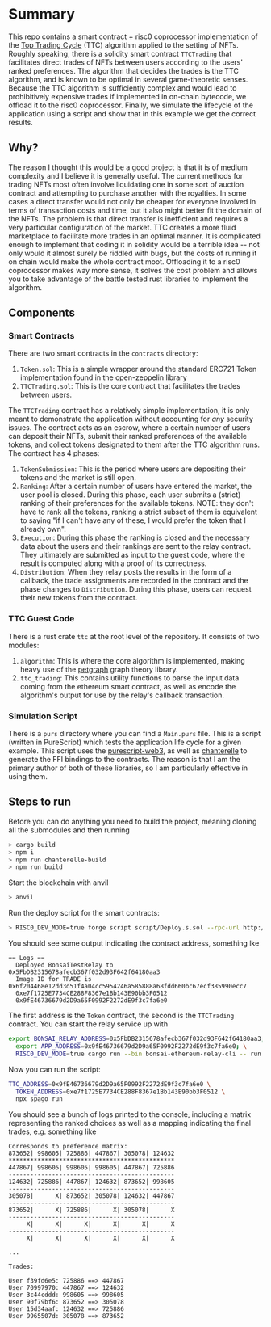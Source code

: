 # Summary

This repo contains a smart contract + risc0 coprocessor implementation of the [Top Trading Cycle](https://en.wikipedia.org/wiki/Top_trading_cycle) (TTC) algorithm applied to the setting of NFTs. Roughly speaking, there is a solidity smart contract `TTCTrading` that facilitates direct trades of NFTs between users according to the users' ranked preferences. The algorithm that decides the trades is the TTC algorithm, and is known to be optimal in several  game-theoretic senses. Because the TTC algorithm is sufficiently complex and would lead to prohibitively expensive trades if implemented in on-chain bytecode, we offload it to the risc0 coprocessor. Finally, we simulate the lifecycle of the application using a script and show that in this example we get the correct results.


## Why?

The reason I thought this would be a good project is that it is of medium complexity and I believe it is generally useful. The current methods for trading
NFTs most often involve liquidating one in some sort of auction contract and attempting to purchase another with the royalties. In some cases a direct
transfer would not only be cheaper for everyone involved in terms of transaction costs and time, but it also might better fit the domain of the NFTs. The problem
is that direct transfer is inefficient and requires a very particular configuration of the market. TTC creates a more fluid marketplace to facilitate more trades
in an optimal manner. It is complicated enough to implement that coding it in solidity would be a terrible idea -- not only would it almost surely be riddled with
bugs, but the costs of running it on chain would make the whole contract moot. Offloading it to a risc0 coprocessor makes way more sense, it solves the cost problem
and allows you to take advantage of the battle tested rust libraries to implement the algorithm.

## Components

### Smart Contracts

There are two smart contracts in the `contracts` directory:
1. `Token.sol`: This is a simple wrapper around the standard ERC721 Token implementation found in the open-zeppelin library
2. `TTCTrading.sol`: This is the core contract that facilitates the trades between users.

The `TTCTrading` contract has a relatively simple implementation, it is only meant to demonstrate the application without accounting for _any_ security issues.
The contract acts as an escrow, where a certain number of users can deposit their NFTs, submit their ranked preferences of the available tokens, and collect
tokens designated to them after the TTC algorithm runs. The contract has 4 phases:

1. `TokenSubmission`: This is the period where users are depositing their tokens and the market is still open.
2. `Ranking`: After a certain number of users have entered the market, the user pool is closed. During this phase, each user submits a (strict) ranking of their
preferences for the available tokens. NOTE: they don't have to rank all the tokens, ranking a strict subset of them is equivalent to saying "if I can't have any of these, I would prefer the token that I already own". 
3. `Execution`: During this phase the ranking is closed and the necessary data about the users and their rankings are sent to the relay contract. They ultimately are submitted as input to the guest code, where the result is computed along with a proof of its correctness.
4. `Distribution`: When they relay posts the results in the form of a callback, the trade assignments are recorded in the contract and the phase changes to `Distribution`. During this phase, users can request their new tokens from the contract.

### TTC Guest Code

There is a rust crate `ttc` at the root level of the repository. It consists of two modules:
1. `algorithm`: This is where the core algorithm is implemented, making heavy use of the [petgraph](https://github.com/petgraph/petgraph) graph theory library.
2. `ttc_trading`: This contains utility functions to parse the input data coming from the ethereum smart contract, as well as encode the algorithm's output
for use by the relay's callback transaction.

### Simulation Script

There is a `purs` directory where you can find a `Main.purs` file. This is a script (written in PureScript) which tests the application life cycle for a given example. This script uses the [purescript-web3](https://github.com/f-o-a-m/purescript-web3), as well as [chanterelle](https://github.com/f-o-a-m/chanterelle) to generate the FFI bindings to the contracts. The reason is that I am the primary author of both of these libraries, so I am particularly effective in using them.


## Steps to run

Before you can do anything you need to build the project, meaning cloning all the submodules and then running

```bash
> cargo build
> npm i
> npm run chanterelle-build
> npm run build
```

Start the blockchain with anvil

```bash 
> anvil
```

Run the deploy script for the smart contracts:

```bash
> RISC0_DEV_MODE=true forge script script/Deploy.s.sol --rpc-url http://localhost:8545 --broadcast
```

You should see some output indicating the contract address, something lke 

```
== Logs ==
  Deployed BonsaiTestRelay to  0x5FbDB2315678afecb367f032d93F642f64180aa3
  Image ID for TRADE is  0x6f204468e12dd3d51f4a04cc5954246a585888a68fdd660bc67ecf385990ecc7
  0xe7f1725E7734CE288F8367e1Bb143E90bb3F0512
  0x9fE46736679d2D9a65F0992F2272dE9f3c7fa6e0

```

The first address is the `Token` contract, the second is the `TTCTrading` contract. You can start the relay service up with

```bash
export BONSAI_RELAY_ADDRESS=0x5FbDB2315678afecb367f032d93F642f64180aa3; \                
  export APP_ADDRESS=0x9fE46736679d2D9a65F0992F2272dE9f3c7fa6e0; \
  RISC0_DEV_MODE=true cargo run --bin bonsai-ethereum-relay-cli -- run --relay-address "$BONSAI_RELAY_ADDRESS"
```

Now you can run the script: 

```bash
TTC_ADDRESS=0x9fE46736679d2D9a65F0992F2272dE9f3c7fa6e0 \
  TOKEN_ADDRESS=0xe7f1725E7734CE288F8367e1Bb143E90bb3F0512 \
  npx spago run
```

You should see a bunch of logs printed to the console, including a matrix representing the ranked choices as well as a mapping indicating the final trades, 
e.g. something like

```
Corresponds to preference matrix: 
873652| 998605| 725886| 447867| 305078| 124632
**********************************************
447867| 998605| 998605| 998605| 447867| 725886
----------------------------------------------
124632| 725886| 447867| 124632| 873652| 998605
----------------------------------------------
305078|      X| 873652| 305078| 124632| 447867
----------------------------------------------
873652|      X| 725886|      X| 305078|      X
----------------------------------------------
     X|      X|      X|      X|      X|      X
----------------------------------------------
     X|      X|      X|      X|      X|      X

...

Trades:

User f39fd6e5: 725886 ==> 447867
User 70997970: 447867 ==> 124632
User 3c44cddd: 998605 ==> 998605
User 90f79bf6: 873652 ==> 305078
User 15d34aaf: 124632 ==> 725886
User 9965507d: 305078 ==> 873652
```

